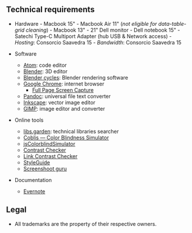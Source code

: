 ## Technical requirements ##

* Hardware
      - Macbook 15"
      - Macbook Air 11" (_not eligible for data-table-grid cleaning_)
      - Macbook 13"
      - 21" Dell monitor
      - Dell notebook 15"
      - Satechi Type-C Multiport Adapter (hub USB & Network access)
      - _Hosting_: Consorcio Saavedra 15
      - _Bandwidth_: Consorcio Saavedra 15
* Software
     - [Atom](http://atom.io/): code editor
     - [Blender](https://blender.org): 3D editor
     - [Blender cycles](https://www.cycles-renderer.org/): Blender rendering software
     - [Google Chrome](https://www.google.com/intl/es-419/chrome/): internet browser
          - [Full Page Screen Capture](https://chrome.google.com/webstore/detail/full-page-screen-capture/fdpohaocaechififmbbbbbknoalclacl)
     - [Pandoc](https://pandoc.org/installing.html): universal file text converter
     - [Inkscape](https://inkscape.org/release/): vector image editor
     - [GIMP](https://www.gimp.org/): image editor and converter

* Online tools
     - [libs.garden](https://libs.garden/): technical libraries searcher
     - [Coblis — Color Blindness Simulator](https://www.color-blindness.com/coblis-color-blindness-simulator/)
     - [jsColorblindSimulator]()
     - [Contrast Checker](https://webaim.org/resources/contrastchecker/)
     - [Link Contrast Checker](https://webaim.org/resources/linkcontrastchecker/)
     - [StyleGuide](https://hugeinc.github.io/styleguide/index.html)
     - [Screenshoot guru](https://screenshot.guru/)
     
* Documentation
     - [Evernote](https://evernote.com)
     
## Legal ##

* All trademarks are the property of their respective owners.
